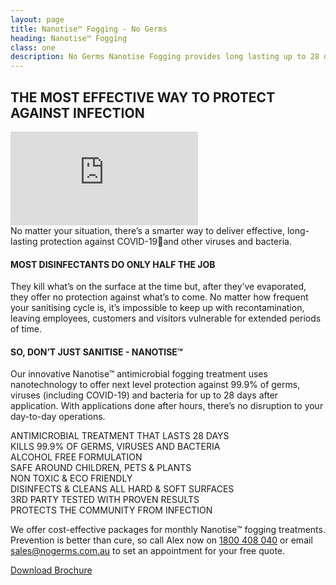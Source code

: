 ```yaml
---
layout: page
title: Nanotise™ Fogging - No Germs
heading: Nanotise™ Fogging
class: one
description: No Germs Nanotise Fogging provides long lasting up to 28 day protection for your home or office.
---
```


<div class="commercial container pt-80 pb-60">
  <div class="row">
      <div class="col-md-12">
          <div class="service-details mb-30 site-heading">
              <h2>THE MOST EFFECTIVE WAY TO PROTECT AGAINST INFECTION</h2>
          </div>
      </div>
  </div>
  <div class="row">
      <div class="embed-responsive embed-responsive-16by9">
          <iframe class="embed-responsive-item" src="https://www.youtube.com/embed/DQDH1IZuagk" title="No Germs Nanotise" frameborder="0" allow="accelerometer; autoplay; clipboard-write; encrypted-media; gyroscope; picture-in-picture" allowfullscreen></iframe>
      </div>
  </div>
  <div class="row pb-20">
    <div class="col-lg-12">
    No matter your situation, there’s a smarter way to deliver effective, long-lasting protection against COVID-19and other viruses and bacteria.
    </div>
  </div>
  <div class="row">
    <div class="col-xl-6 col-lg-6 col-sm-12">
      <div class="service-details mb-40 site-heading">
        <h4>MOST DISINFECTANTS DO ONLY HALF THE JOB</h4>
        <p>They kill what’s on the surface at the time but, after they’ve evaporated, they offer no  protection against what’s to come. No matter  how frequent your sanitising cycle is, it’s  impossible to keep up with recontamination,  leaving employees, customers and visitors vulnerable for extended periods of time.</p>
        <h4>SO, DON’T JUST SANITISE - NANOTISE™</h4>
        <p>Our innovative Nanotise™ antimicrobial fogging treatment uses nanotechnology to offer next level protection against 99.9% of germs, viruses (including COVID-19) and bacteria for up to 28 days after application.  With applications done after hours, there’s no disruption to your day-to-day operations.</p>
      </div>
    </div>
    <div class="col-xl-6 col-lg-6 col-sm-12">
      <div class="row">
        <div class="col-6 col-sm-6 bg-lightgreen">
          <div class="row">
            <div id="featurebox" class="col-4">
              <img src="/assets/img/icons/calendar.png" class="img-fluid" alt="">
            </div>
            <div id="featurebox" class="col-8">
              ANTIMICROBIAL TREATMENT THAT LASTS 28 DAYS
            </div>
          </div> <!-- row -->
        </div>
        <div class="col-6 col-sm-6 bg-lightgreen">
          <div class="row">
            <div id="featurebox" class="col-4 col-sm-4 col-xs-4">
              <img src="/assets/img/icons/germs.png" class="img-fluid" alt="">
            </div>
            <div id="featurebox" class="col-8 col-sm-8 col-xs-8">
              KILLS 99.9% OF GERMS, VIRUSES AND BACTERIA
            </div>
          </div> <!-- row -->
        </div>
        <div class="col-6 col-sm-6 bg-lightgreen">
          <div class="row">
            <div id="featurebox" class="col-4 col-sm-4 col-xs-4">
              <img src="/assets/img/icons/bottle.png" class="img-fluid" alt="">
            </div>
            <div id="featurebox" class="col-8 col-sm-8 col-xs-8">
              ALCOHOL FREE FORMULATION
            </div>
          </div> <!-- row -->
        </div>
        <div class="col-6 col-sm-6 bg-lightgreen">
          <div class="row">
            <div id="featurebox" class="col-4 col-sm-4 col-xs-4">
              <img src="/assets/img/icons/family.png" class="img-fluid" alt="">
            </div>
            <div id="featurebox" class="col-8 col-sm-8 col-xs-8">
              SAFE AROUND CHILDREN, PETS & PLANTS
            </div>
          </div> <!-- row -->
        </div>
        <div class="col-6 col-sm-6 bg-lightgreen">
          <div class="row">
            <div id="featurebox" class="col-4 col-sm-4 col-xs-4">
                <img src="/assets/img/icons/leaf.png" class="img-fluid" alt="">
            </div>
            <div id="featurebox" class="col-8 col-sm-8 col-xs-8">
                NON TOXIC & ECO FRIENDLY
            </div>
          </div> <!-- row -->
        </div>
        <div class="col-6 col-sm-6 bg-lightgreen">
          <div class="row">
            <div id="featurebox" class="col-4 col-sm-4 col-xs-4">
                <img src="/assets/img/icons/lounge.png" class="img-fluid" alt="">
            </div>
            <div id="featurebox" class="col-8 col-sm-8 col-xs-8">
                DISINFECTS & CLEANS ALL HARD & SOFT SURFACES
            </div>
          </div> <!-- row -->
        </div>
        <div class="col-6 col-sm-6 bg-lightgreen">
          <div class="row">
            <div id="featurebox" class="col-4 col-sm-4 col-xs-4">
              <img src="/assets/img/icons/dropper.png" class="img-fluid" alt="">
            </div>
            <div id="featurebox" class="col-8 col-sm-8 col-xs-8">
              3RD PARTY TESTED WITH PROVEN RESULTS
            </div>
          </div> <!-- row -->
        </div>
        <div class="col-6 col-sm-6 bg-lightgreen">
          <div class="row">
            <div id="featurebox" class="col-4 col-sm-4 col-xs-4">
              <img src="/assets/img/icons/hand.png" class="img-fluid" alt="">
            </div>
            <div id="featurebox" class="col-8 col-sm-8 col-xs-8">
              PROTECTS THE COMMUNITY FROM INFECTION
            </div>
          </div> <!-- row -->
        </div>
      </div><!-- row -->
      <div class="row pt-20">
        <div class="col-12 promo">
          <p>We offer cost-effective packages for  monthly Nanotise™ fogging treatments. Prevention is better than cure, so call  Alex now on <a href="#" class="">1800 408 040</a> or email <a href="mailto:sales@nogerms.com.au?subject=Quote Request" class="">sales@nogerms.com.au</a> to set an appointment for your free quote.</p>
        </div>
      </div>
      <div class="row">
        <div class="col-12">
          <a href="/assets/pdf/NoGermsBrochure_Sep21.pdf" class="btn">Download Brochure</a>
        </div>
      </div>
    </div>
  </div>
